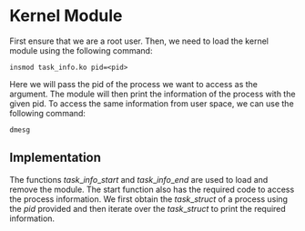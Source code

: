 # Kernel Module

First ensure that we are a root user. Then, we need to load the kernel module using the following command:

```insmod task_info.ko pid=<pid>```

Here we will pass the pid of the process we want to access as the argument. The module will then print the information of the process with the given pid. To access the same information from user space, we can use the following command:

```dmesg```

## Implementation

The functions $task\_info\_start$ and $task\_info\_end$ are used to load and remove the module. The start function also has the required code to access the process information. We first obtain the $task\_struct$ of a process using the $pid$ provided and then iterate over the $task\_struct$ to print the required information.